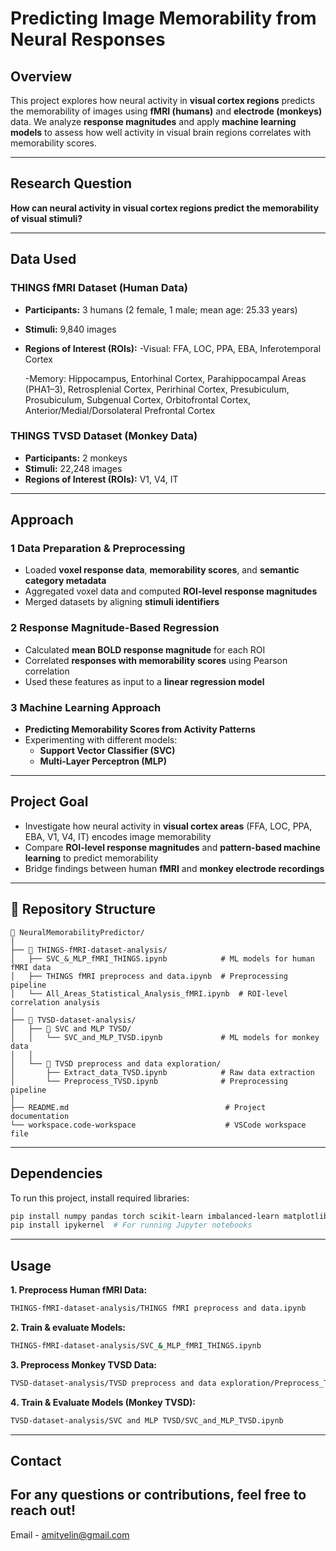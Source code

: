 # **Predicting Image Memorability from Neural Responses**

## **Overview**

This project explores how neural activity in **visual cortex regions** predicts the memorability of images using **fMRI (humans)** and **electrode (monkeys)** data. We analyze **response magnitudes** and apply **machine learning models** to assess how well activity in visual brain regions correlates with memorability scores.

---

## **Research Question**

**How can neural activity in visual cortex regions predict the memorability of visual stimuli?**

---

## **Data Used**

### **THINGS fMRI Dataset** (Human Data)

- **Participants:** 3 humans (2 female, 1 male; mean age: 25.33 years)
- **Stimuli:** 9,840 images
- **Regions of Interest (ROIs):**
  -Visual: FFA, LOC, PPA, EBA, Inferotemporal Cortex

  -Memory: Hippocampus, Entorhinal Cortex, Parahippocampal Areas (PHA1–3), Retrosplenial Cortex, Perirhinal Cortex, Presubiculum, Prosubiculum, Subgenual Cortex, Orbitofrontal Cortex, Anterior/Medial/Dorsolateral Prefrontal Cortex

### **THINGS TVSD Dataset** (Monkey Data)

- **Participants:** 2 monkeys
- **Stimuli:** 22,248 images
- **Regions of Interest (ROIs):** V1, V4, IT

---

## **Approach**

### **1️ Data Preparation & Preprocessing**

- Loaded **voxel response data**, **memorability scores**, and **semantic category metadata**
- Aggregated voxel data and computed **ROI-level response magnitudes**
- Merged datasets by aligning **stimuli identifiers**

### **2️ Response Magnitude-Based Regression**

- Calculated **mean BOLD response magnitude** for each ROI
- Correlated **responses with memorability scores** using Pearson correlation
- Used these features as input to a **linear regression model**

### **3️ Machine Learning Approach**

- **Predicting Memorability Scores from Activity Patterns**
- Experimenting with different models:
  - **Support Vector Classifier (SVC)**
  - **Multi-Layer Perceptron (MLP)**

---

## **Project Goal**

- Investigate how neural activity in **visual cortex areas** (FFA, LOC, PPA, EBA, V1, V4, IT) encodes image memorability
- Compare **ROI-level response magnitudes** and **pattern-based machine learning** to predict memorability
- Bridge findings between human **fMRI** and **monkey electrode recordings**

---

## **📂 Repository Structure**

```
📁 NeuralMemorabilityPredictor/
│
├── 📁 THINGS-fMRI-dataset-analysis/
│   ├── SVC_&_MLP_fMRI_THINGS.ipynb            # ML models for human fMRI data
│   ├── THINGS fMRI preprocess and data.ipynb  # Preprocessing pipeline
│   └── All_Areas_Statistical_Analysis_fMRI.ipynb  # ROI-level correlation analysis
│
├── 📁 TVSD-dataset-analysis/
│   ├── 📁 SVC and MLP TVSD/
│   │   └── SVC_and_MLP_TVSD.ipynb             # ML models for monkey data
│   │
│   └── 📁 TVSD preprocess and data exploration/
│       ├── Extract_data_TVSD.ipynb            # Raw data extraction
│       └── Preprocess_TVSD.ipynb              # Preprocessing pipeline
│
├── README.md                                   # Project documentation
└── workspace.code-workspace                    # VSCode workspace file

```

---

## **Dependencies**

To run this project, install required libraries:

```bash
pip install numpy pandas torch scikit-learn imbalanced-learn matplotlib seaborn h5py plotly
pip install ipykernel  # For running Jupyter notebooks
```

---

## **Usage**

**1. Preprocess Human fMRI Data:**

```bash
THINGS-fMRI-dataset-analysis/THINGS fMRI preprocess and data.ipynb
```

**2. Train & evaluate Models:**

```bash
THINGS-fMRI-dataset-analysis/SVC_&_MLP_fMRI_THINGS.ipynb
```

**3. Preprocess Monkey TVSD Data:**

```bash
TVSD-dataset-analysis/TVSD preprocess and data exploration/Preprocess_TVSD.ipynb
```

**4️. Train & Evaluate Models (Monkey TVSD):**

```bash
TVSD-dataset-analysis/SVC and MLP TVSD/SVC_and_MLP_TVSD.ipynb
```

---

## **Contact**

## For any questions or contributions, feel free to reach out!

Email - amityelin@gmail.com
